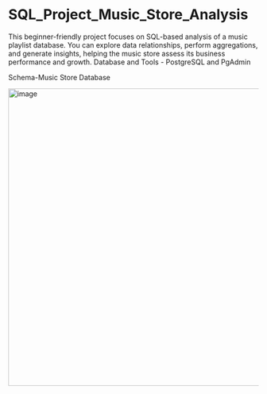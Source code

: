 # SQL_Project_Music_Store_Analysis
This beginner-friendly project focuses on SQL-based analysis of a music playlist database. You can explore data relationships, perform aggregations, and generate insights, helping the music store assess its business performance and growth.
Database and Tools -
PostgreSQL and PgAdmin

Schema-Music Store Database

<img width="599" alt="image" src="https://github.com/user-attachments/assets/256841f6-b846-48f9-80fa-de556da66728" />

